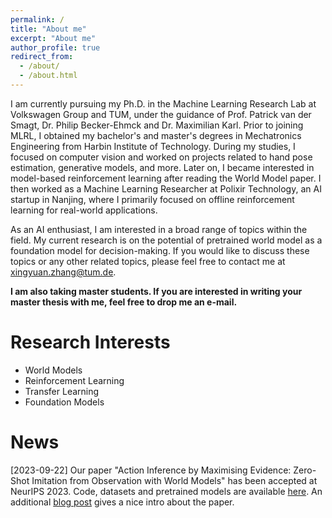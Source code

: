 ```yaml
---
permalink: /
title: "About me"
excerpt: "About me"
author_profile: true
redirect_from: 
  - /about/
  - /about.html
---
```


I am currently pursuing my Ph.D. in the Machine Learning Research Lab at Volkswagen Group and TUM, under the guidance of Prof. Patrick van der Smagt, Dr. Philip Becker-Ehmck and Dr. Maximilian Karl. Prior to joining MLRL, I obtained my bachelor's and master's degrees in Mechatronics Engineering from Harbin Institute of Technology. During my studies, I focused on computer vision and worked on projects related to hand pose estimation, generative models, and more. Later on, I became interested in model-based reinforcement learning after reading the World Model paper. I then worked as a Machine Learning Researcher at Polixir Technology, an AI startup in Nanjing, where I primarily focused on offline reinforcement learning for real-world applications.

As an AI enthusiast, I am interested in a broad range of topics within the field. My current research is on the potential of pretrained world model as a foundation model for decision-making. If you would like to discuss these topics or any other related topics, please feel free to contact me at xingyuan.zhang@tum.de.

**I am also taking master students. If you are interested in writing your master thesis with me, feel free to drop me an e-mail.**

Research Interests
======
- World Models
- Reinforcement Learning
- Transfer Learning
- Foundation Models

News
======
[2023-09-22] Our paper "Action Inference by Maximising Evidence: Zero-Shot Imitation from Observation with World Models" has been accepted at NeurIPS 2023. Code, datasets and pretrained models are available [here](https://github.com/argmax-ai/aime). An additional [blog post](https://argmax.ai/blog/aime/) gives a nice intro about the paper.